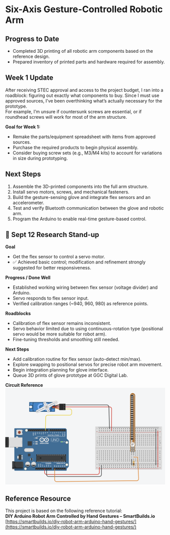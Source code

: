 # Six-Axis Gesture-Controlled Robotic Arm

## Progress to Date
- Completed 3D printing of all robotic arm components based on the reference design.
- Prepared inventory of printed parts and hardware required for assembly.

## Week 1 Update
After receiving STEC approval and access to the project budget, I ran into a roadblock: figuring out exactly what components to buy. Since I must use approved sources, I’ve been overthinking what’s actually necessary for the prototype.  
For example, I’m unsure if countersunk screws are essential, or if roundhead screws will work for most of the arm structure.  

**Goal for Week 1:**  
- Remake the parts/equipment spreadsheet with items from approved sources.  
- Purchase the required products to begin physical assembly.  
- Consider buying screw sets (e.g., M3/M4 kits) to account for variations in size during prototyping.  

## Next Steps
1. Assemble the 3D-printed components into the full arm structure.
2. Install servo motors, screws, and mechanical fasteners.
3. Build the gesture-sensing glove and integrate flex sensors and an accelerometer.
4. Test and verify Bluetooth communication between the glove and robotic arm.
5. Program the Arduino to enable real-time gesture-based control.

## 📅 Sept 12 Research Stand-up

**Goal**  
- Get the flex sensor to control a servo motor.  
- ✅ Achieved basic control; modification and refinement strongly suggested for better responsiveness.

**Progress / Done Well**  
- Established working wiring between flex sensor (voltage divider) and Arduino.  
- Servo responds to flex sensor input.  
- Verified calibration ranges (~940, 960, 980) as reference points.  

**Roadblocks**  
- Calibration of flex sensor remains inconsistent.  
- Servo behavior limited due to using continuous-rotation type (positional servo would be more suitable for robot arm).  
- Fine-tuning thresholds and smoothing still needed.  

**Next Steps**  
- Add calibration routine for flex sensor (auto-detect min/max).  
- Explore swapping to positional servos for precise robot arm movement.  
- Begin integration planning for glove interface.  
- Queue 3D prints of glove prototype at GGC Digital Lab.  

**Circuit Reference**  
![Flex Sensor Circuit Diagram](circuit0912.png)


## Reference Resource
This project is based on the following reference tutorial:  
**DIY Arduino Robot Arm Controlled by Hand Gestures – SmartBuilds.io**  
[https://smartbuilds.io/diy-robot-arm-arduino-hand-gestures/](https://smartbuilds.io/diy-robot-arm-arduino-hand-gestures/)
